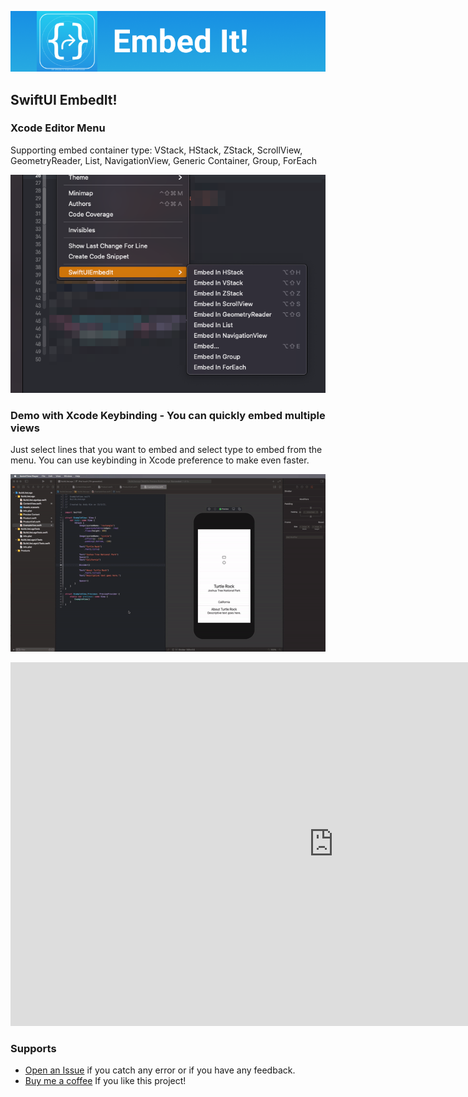 ![Image of AppIcon](Assets/EmbedIt-logo.png)

## SwiftUI EmbedIt!


### Xcode Editor Menu

Supporting embed container type: VStack, HStack, ZStack, ScrollView, GeometryReader, List, NavigationView, Generic Container, Group, ForEach

![Image of Menu](Assets/EmbedIt-EditorMenu.png)


### Demo with Xcode Keybinding - You can quickly embed multiple views

Just select lines that you want to embed and select type to embed from the menu.
You can use keybinding in Xcode preference to make even faster.

![Image of Menu](Assets/EmbedIt-Keybinding-Preview.gif)

<iframe width="1034" height="582" src="https://www.youtube.com/embed/gCiv5njPzz0" frameborder="0" allow="accelerometer; autoplay; clipboard-write; encrypted-media; gyroscope; picture-in-picture" allowfullscreen></iframe>

### Supports

* [Open an Issue](https://github.com/andykkt/SwiftUIEmbedIt/issues/new) if you catch any error or if you have any feedback.
* [Buy me a coffee](https://paypal.me/andykkt?locale.x=en_AU) If you like this project!
